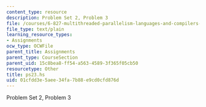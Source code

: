 ```yaml
---
content_type: resource
description: Problem Set 2, Problem 3
file: /courses/6-827-multithreaded-parallelism-languages-and-compilers-fall-2002/01cfdd3e5aee34fa7b88e9cd0cfd876d_ps23.hs
file_type: text/plain
learning_resource_types:
- Assignments
ocw_type: OCWFile
parent_title: Assignments
parent_type: CourseSection
parent_uid: 15c8bea8-ff54-a563-4589-3f365f05cb50
resourcetype: Other
title: ps23.hs
uid: 01cfdd3e-5aee-34fa-7b88-e9cd0cfd876d
---
```

Problem Set 2, Problem 3